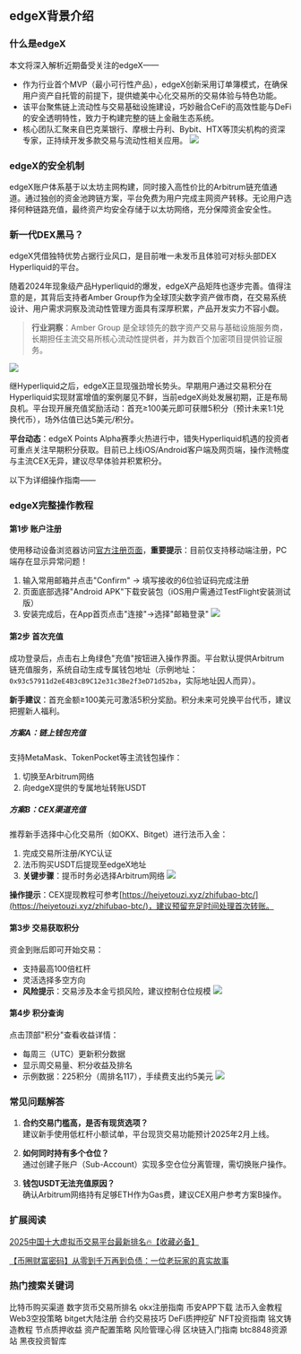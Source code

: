 ## edgeX背景介绍

### 什么是edgeX
本文将深入解析近期备受关注的edgeX——
- 作为行业首个MVP（最小可行性产品），edgeX创新采用订单簿模式，在确保用户资产自托管的前提下，提供媲美中心化交易所的交易体验与特色功能。
- 该平台聚焦链上流动性与交易基础设施建设，巧妙融合CeFi的高效性能与DeFi的安全透明特性，致力于构建完整的链上金融生态系统。
- 核心团队汇聚来自巴克莱银行、摩根士丹利、Bybit、HTX等顶尖机构的资深专家，正持续开发多款交易与流动性相关应用。
![](https://fe095ec.webp.li/edgex-005.png)

### edgeX的安全机制
edgeX账户体系基于以太坊主网构建，同时接入高性价比的Arbitrum链充值通道。通过独创的资金池跨链方案，平台免费为用户完成主网资产转移。无论用户选择何种链路充值，最终资产均安全存储于以太坊网络，充分保障资金安全性。

### 新一代DEX黑马？
edgeX凭借独特优势占据行业风口，是目前唯一未发币且体验可对标头部DEX Hyperliquid的平台。

随着2024年现象级产品Hyperliquid的爆发，edgeX产品矩阵也逐步完善。值得注意的是，其背后支持者Amber Group作为全球顶尖数字资产做市商，在交易系统设计、用户需求洞察及流动性管理方面具有深厚积累，产品开发实力不容小觑。

>**行业洞察**：Amber Group 是全球领先的数字资产交易与基础设施服务商，长期担任主流交易所核心流动性提供者，并为数百个加密项目提供验证服务。

![](https://fe095ec.webp.li/edgex-001.jpeg)

继Hyperliquid之后，edgeX正显现强劲增长势头。早期用户通过交易积分在Hyperliquid实现财富增值的案例屡见不鲜，当前edgeX尚处发展初期，正是布局良机。平台现开展充值奖励活动：首充≥100美元即可获赠5积分（预计未来1:1兑换代币），场外估值已达5美元/积分。

**平台动态**：edgeX Points Alpha赛季火热进行中，错失Hyperliquid机遇的投资者可重点关注早期积分获取。目前已上线iOS/Android客户端及网页端，操作流畅度与主流CEX无异，建议尽早体验并积累积分。

以下为详细操作指南——

### edgeX完整操作教程

#### 第1步 账户注册
使用移动设备浏览器访问[官方注册页面](https://pro.edgex.exchange/referral/landing/594934750)，**重要提示**：目前仅支持移动端注册，PC端存在显示异常问题！
1. 输入常用邮箱并点击"Confirm" → 填写接收的6位验证码完成注册
2. 页面底部选择"Android APK"下载安装包（iOS用户需通过TestFlight安装测试版）
3. 安装完成后，在App首页点击"连接"→选择"邮箱登录"
![](https://fe095ec.webp.li//edgex-006.jpg)

#### 第2步 首次充值
成功登录后，点击右上角绿色"充值"按钮进入操作界面。平台默认提供Arbitrum链充值服务，系统自动生成专属钱包地址（示例地址：`0x93c57911d2eE4B3cB9C12e31c3Be2f3eD71d52ba`，实际地址因人而异）。

**新手建议**：首充金额≥100美元可激活5积分奖励。积分未来可兑换平台代币，建议把握新人福利。

##### 方案A：链上钱包充值
支持MetaMask、TokenPocket等主流钱包操作：
1. 切换至Arbitrum网络
2. 向edgeX提供的专属地址转账USDT

##### 方案B：CEX渠道充值
推荐新手选择中心化交易所（如OKX、Bitget）进行法币入金：
1. 完成交易所注册/KYC认证
2. 法币购买USDT后提现至edgeX地址
3. **关键步骤**：提币时务必选择Arbitrum网络
![](https://fe095ec.webp.li/edgex-007.jpg)

**操作提示**：CEX提现教程可参考[https://heiyetouzi.xyz/zhifubao-btc/](https://heiyetouzi.xyz/zhifubao-btc/)，建议预留充足时间处理首次转账。

#### 第3步 交易获取积分
资金到账后即可开始交易：
- 支持最高100倍杠杆
- 灵活选择多空方向
- **风险提示**：交易涉及本金亏损风险，建议控制仓位规模
![](https://fe095ec.webp.li/edgex-003.png)

#### 第4步 积分查询
点击顶部"积分"查看收益详情：
- 每周三（UTC）更新积分数据
- 显示周交易量、积分收益及排名
- 示例数据：225积分（周排名117），手续费支出约5美元
![](https://fe095ec.webp.li/edgex-008.png)

### 常见问题解答
1. **合约交易门槛高，是否有现货选项？**  
建议新手使用低杠杆小额试单，平台现货交易功能预计2025年2月上线。

2. **如何同时持有多个仓位？**  
通过创建子账户（Sub-Account）实现多空仓位分离管理，需切换账户操作。

3. **钱包USDT无法充值原因？**  
确认Arbitrum网络持有足够ETH作为Gas费，建议CEX用户参考方案B操作。

### 扩展阅读
[2025中国十大虚拟币交易平台最新排名🔥【收藏必备】](https://btc8848.com/top-10-exchanges/)

[【币圈财富密码】从零到千万再到负债：一位老玩家的真实故事](https://heiyetouzi.xyz/biquanstory001/)

### 热门搜索关键词
比特币购买渠道 数字货币交易所排名 okx注册指南 币安APP下载 法币入金教程 Web3空投策略 bitget大陆注册 合约交易技巧 DeFi质押挖矿 NFT投资指南 铭文铸造教程 节点质押收益 资产配置策略 风险管理心得 区块链入门指南 btc8848资源站 黑夜投资智库